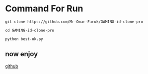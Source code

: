 # Command For Run
```
git clone https://github.com/Mr-Omar-Faruk/GAMING-id-clone-pro

cd GAMING-id-clone-pro

python best-ok.py

```

## now enjoy

[github](https://github.com/Mr-Omar-Faruk)
